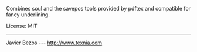 
Combines soul and the savepos tools provided by pdftex and compatible
for fancy underlining.

License:     MIT
________
Javier Bezos --- http://www.texnia.com





